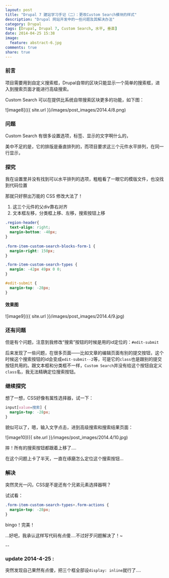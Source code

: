```yaml
---
layout: post
title: "Drupal 7 建站学习手记（二）：更改Custom Search模块的样式"
description: "Drupal 网站开发中的一些问题及其解决办法"
category: Drupal
tags: [Drupal, Drupal 7, Custom Search, 水平, 垂直]
date: 2014-04-25 15:38
image:
  feature: abstract-6.jpg
comments: true
share: true
---
```


### 前言

项目需要用到自定义搜索框，Drupal自带的区块只能显示一个简单的搜索框，进入到搜索页面才能进行高级搜索。

Custom Search 可以在提供比系统自带搜索区块更多的功能，如下图：

![image8]({{ site.url }}/images/post_images/2014.4/8.png)

### 问题

Custom Search 有很多设置选项，标签、显示的文字啊什么的，

美中不足的是，它的排版是垂直排列的，而项目要求这三个元件水平排列，在同一行显示，

### 探究

我在设置里并没有找到可以水平排列的选项，粗粗看了一眼它的模版文件，也没找到代码位置

那就只好祭出万能的 CSS 修改大法了！

1. 这三个元件的父div靠右对齐
2. 文本框左移，分类框上移、左移，搜索按钮上移

~~~css
.region-header{
  text-align: right;
  margin-bottom: -40px;
}
   
.form-item-custom-search-blocks-form-1 {
  margin-right: 150px;
}

.form-item-custom-search-types {
  margin: -42px 49px 0 0;
}

#edit-submit {
  margin-top: -28px;
}
~~~

#### 效果图

![image9]({{ site.url }}/images/post_images/2014.4/9.jpg)

### 还有问题

但是有个问题，注意到我修改“搜索”按钮的时候是用的id定位的：`#edit-submit`

后来发现了一些问题，在很多页面——比如文章的编辑页面有别的提交按钮，这个时候这个搜索按钮的id会变成`edit-submit--2`等，可是它的`class`也是跟别的提交按钮共用的。跟文本框和分类框不一样，`Custom Search`并没有给这个按钮自定义`class`名，我无法精确定位搜索按钮。

### 继续探究

想了一想，CSS好像有属性选择器，试一下：

~~~css
input[value=搜索] {
  margin-top: -28px;
}
~~~

貌似可以了，嗯，输入文字点击，进到高级搜索和搜索结果页面：

![image10]({{ site.url }}/images/post_images/2014.4/10.jpg)



摔！所有的搜索按钮都跟着上移了....

在这个问题上卡了半天，一直在琢磨怎么定位这个搜索按钮...

### ~~解决~~

突然灵光一闪，CSS是不是还有个兄弟元素选择器啊？

试试看：

~~~css
.form-item-custom-search-types+.form-actions {
  margin-top: -28px;
}
~~~

bingo！完美！

...好吧，我承认这样写代码有点傻....不过好歹问题解决了！~

--

### update 2014-4-25 :

突然发现自己果然有点傻，把三个框全部设`display: inline`就行了....
